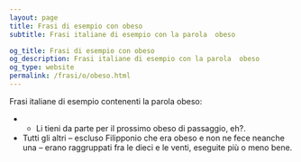 ```yaml
---
layout: page
title: Frasi di esempio con obeso 
subtitle: Frasi italiane di esempio con la parola  obeso

og_title: Frasi di esempio con obeso 
og_description: Frasi italiane di esempio con la parola  obeso
og_type: website
permalink: /frasi/o/obeso.html
---
```


Frasi italiane di esempio contenenti la parola obeso:


- - Li tieni da parte per il prossimo obeso di passaggio, eh?.
- Tutti gli altri – escluso Filipponio che era obeso e non ne fece neanche una – erano raggruppati fra le dieci e le venti, eseguite più o meno bene.
